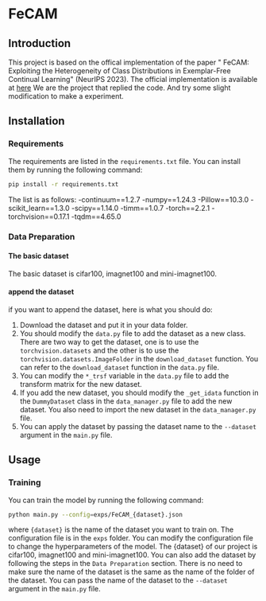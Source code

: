 # FeCAM
## Introduction
This project is based on the offical implementation of the paper " FeCAM: Exploiting the Heterogeneity of Class Distributions in Exemplar-Free Continual Learning" (NeurIPS 2023). The official implementation is available at [here](https://github.com/dipamgoswami/FeCAM)
We are the project that replied the code. And try some slight modification to make a experiment.
## Installation
### Requirements
The requirements are listed in the `requirements.txt` file. You can install them by running the following command:
```bash
pip install -r requirements.txt
```
The list is as follows:
-continuum==1.2.7
-numpy==1.24.3
-Pillow==10.3.0
-scikit_learn==1.3.0
-scipy==1.14.0
-timm==1.0.7
-torch==2.2.1
-torchvision==0.17.1
-tqdm==4.65.0

### Data Preparation
#### The basic dataset
The basic dataset is cifar100, imagnet100 and mini-imagnet100.
#### append the dataset
if you want to append the dataset, here is what you should do:
1. Download the dataset and put it in your data folder.
2. You should modify the `data.py` file to add the dataset as a new class. There are two way to get the dataset, one is to use the `torchvision.datasets` and the other is to use the `torchvision.datasets.ImageFolder` in the `download_dataset` function. You can refer to the `download_dataset` function in the `data.py` file.
3. You can modify the `*_trsf` variable in the `data.py` file to add the transform matrix for the new dataset.
4. If you add the new dataset, you should modify the `_get_idata` function in the `DummyDataset` class in the `data_manager.py` file to add the new dataset. You also need to import the new dataset in the `data_manager.py` file.
5. You can apply the dataset by passing the dataset name to the `--dataset` argument in the `main.py` file.

## Usage
### Training
You can train the model by running the following command:
```bash
python main.py --config=exps/FeCAM_{dataset}.json
```
where `{dataset}` is the name of the dataset you want to train on. The configuration file is in the `exps` folder. You can modify the configuration file to change the hyperparameters of the model.
The {dataset} of our project is cifar100, imagnet100 and mini-imagnet100. You can also add the dataset by following the steps in the `Data Preparation` section. There is no need to make sure the name of the dataset is the same as the name of the folder of the dataset. You can pass the name of the dataset to the `--dataset` argument in the `main.py` file.